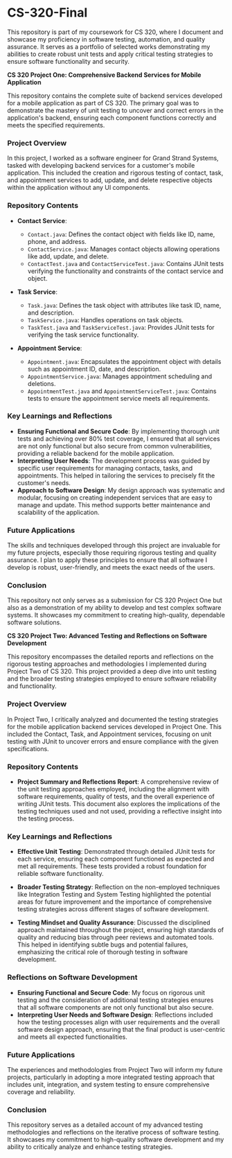 # CS-320-Final
This repository is part of my coursework for CS 320, where I document and showcase my proficiency in software testing, automation, and quality assurance. It serves as a portfolio of selected works demonstrating my abilities to create robust unit tests and apply critical testing strategies to ensure software functionality and security.



**CS 320 Project One: Comprehensive Backend Services for Mobile Application**

This repository contains the complete suite of backend services developed for a mobile application as part of CS 320. The primary goal was to demonstrate the mastery of unit testing to uncover and correct errors in the application's backend, ensuring each component functions correctly and meets the specified requirements.

### Project Overview

In this project, I worked as a software engineer for Grand Strand Systems, tasked with developing backend services for a customer's mobile application. This included the creation and rigorous testing of contact, task, and appointment services to add, update, and delete respective objects within the application without any UI components.

### Repository Contents

- **Contact Service**:
  - `Contact.java`: Defines the contact object with fields like ID, name, phone, and address.
  - `ContactService.java`: Manages contact objects allowing operations like add, update, and delete.
  - `ContactTest.java` and `ContactServiceTest.java`: Contains JUnit tests verifying the functionality and constraints of the contact service and object.

- **Task Service**:
  - `Task.java`: Defines the task object with attributes like task ID, name, and description.
  - `TaskService.java`: Handles operations on task objects.
  - `TaskTest.java` and `TaskServiceTest.java`: Provides JUnit tests for verifying the task service functionality.

- **Appointment Service**:
  - `Appointment.java`: Encapsulates the appointment object with details such as appointment ID, date, and description.
  - `AppointmentService.java`: Manages appointment scheduling and deletions.
  - `AppointmentTest.java` and `AppointmentServiceTest.java`: Contains tests to ensure the appointment service meets all requirements.

### Key Learnings and Reflections

- **Ensuring Functional and Secure Code**: By implementing thorough unit tests and achieving over 80% test coverage, I ensured that all services are not only functional but also secure from common vulnerabilities, providing a reliable backend for the mobile application.
- **Interpreting User Needs**: The development process was guided by specific user requirements for managing contacts, tasks, and appointments. This helped in tailoring the services to precisely fit the customer's needs.
- **Approach to Software Design**: My design approach was systematic and modular, focusing on creating independent services that are easy to manage and update. This method supports better maintenance and scalability of the application.

### Future Applications

The skills and techniques developed through this project are invaluable for my future projects, especially those requiring rigorous testing and quality assurance. I plan to apply these principles to ensure that all software I develop is robust, user-friendly, and meets the exact needs of the users.

### Conclusion

This repository not only serves as a submission for CS 320 Project One but also as a demonstration of my ability to develop and test complex software systems. It showcases my commitment to creating high-quality, dependable software solutions.




**CS 320 Project Two: Advanced Testing and Reflections on Software Development**

This repository encompasses the detailed reports and reflections on the rigorous testing approaches and methodologies I implemented during Project Two of CS 320. This project provided a deep dive into unit testing and the broader testing strategies employed to ensure software reliability and functionality.

### Project Overview

In Project Two, I critically analyzed and documented the testing strategies for the mobile application backend services developed in Project One. This included the Contact, Task, and Appointment services, focusing on unit testing with JUnit to uncover errors and ensure compliance with the given specifications.

### Repository Contents

- **Project Summary and Reflections Report**: A comprehensive review of the unit testing approaches employed, including the alignment with software requirements, quality of tests, and the overall experience of writing JUnit tests. This document also explores the implications of the testing techniques used and not used, providing a reflective insight into the testing process.

### Key Learnings and Reflections

- **Effective Unit Testing**: Demonstrated through detailed JUnit tests for each service, ensuring each component functioned as expected and met all requirements. These tests provided a robust foundation for reliable software functionality.
  
- **Broader Testing Strategy**: Reflection on the non-employed techniques like Integration Testing and System Testing highlighted the potential areas for future improvement and the importance of comprehensive testing strategies across different stages of software development.

- **Testing Mindset and Quality Assurance**: Discussed the disciplined approach maintained throughout the project, ensuring high standards of quality and reducing bias through peer reviews and automated tools. This helped in identifying subtle bugs and potential failures, emphasizing the critical role of thorough testing in software development.

### Reflections on Software Development

- **Ensuring Functional and Secure Code**: My focus on rigorous unit testing and the consideration of additional testing strategies ensures that all software components are not only functional but also secure.
- **Interpreting User Needs and Software Design**: Reflections included how the testing processes align with user requirements and the overall software design approach, ensuring that the final product is user-centric and meets all expected functionalities.

### Future Applications

The experiences and methodologies from Project Two will inform my future projects, particularly in adopting a more integrated testing approach that includes unit, integration, and system testing to ensure comprehensive coverage and reliability.

### Conclusion

This repository serves as a detailed account of my advanced testing methodologies and reflections on the iterative process of software testing. It showcases my commitment to high-quality software development and my ability to critically analyze and enhance testing strategies.
